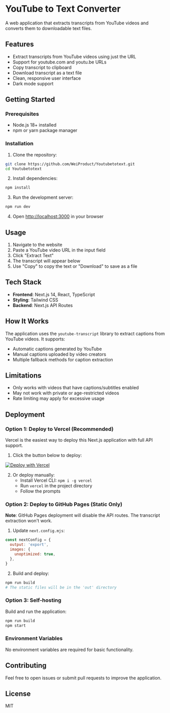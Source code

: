 # YouTube to Text Converter

A web application that extracts transcripts from YouTube videos and converts them to downloadable text files.

## Features

- Extract transcripts from YouTube videos using just the URL
- Support for youtube.com and youtu.be URLs
- Copy transcript to clipboard
- Download transcript as a text file
- Clean, responsive user interface
- Dark mode support

## Getting Started

### Prerequisites

- Node.js 18+ installed
- npm or yarn package manager

### Installation

1. Clone the repository:
```bash
git clone https://github.com/WeiProduct/Youtubetotext.git
cd Youtubetotext
```

2. Install dependencies:
```bash
npm install
```

3. Run the development server:
```bash
npm run dev
```

4. Open [http://localhost:3000](http://localhost:3000) in your browser

## Usage

1. Navigate to the website
2. Paste a YouTube video URL in the input field
3. Click "Extract Text"
4. The transcript will appear below
5. Use "Copy" to copy the text or "Download" to save as a file

## Tech Stack

- **Frontend**: Next.js 14, React, TypeScript
- **Styling**: Tailwind CSS
- **Backend**: Next.js API Routes

## How It Works

The application uses the `youtube-transcript` library to extract captions from YouTube videos. It supports:

- Automatic captions generated by YouTube
- Manual captions uploaded by video creators
- Multiple fallback methods for caption extraction

## Limitations

- Only works with videos that have captions/subtitles enabled
- May not work with private or age-restricted videos
- Rate limiting may apply for excessive usage

## Deployment

### Option 1: Deploy to Vercel (Recommended)

Vercel is the easiest way to deploy this Next.js application with full API support.

1. Click the button below to deploy:

[![Deploy with Vercel](https://vercel.com/button)](https://vercel.com/new/clone?repository-url=https://github.com/WeiProduct/Youtubetotext)

2. Or deploy manually:
   - Install Vercel CLI: `npm i -g vercel`
   - Run `vercel` in the project directory
   - Follow the prompts

### Option 2: Deploy to GitHub Pages (Static Only)

**Note**: GitHub Pages deployment will disable the API routes. The transcript extraction won't work.

1. Update `next.config.mjs`:
```javascript
const nextConfig = {
  output: 'export',
  images: {
    unoptimized: true,
  },
}
```

2. Build and deploy:
```bash
npm run build
# The static files will be in the 'out' directory
```

### Option 3: Self-hosting

Build and run the application:

```bash
npm run build
npm start
```

### Environment Variables

No environment variables are required for basic functionality.

## Contributing

Feel free to open issues or submit pull requests to improve the application.

## License

MIT